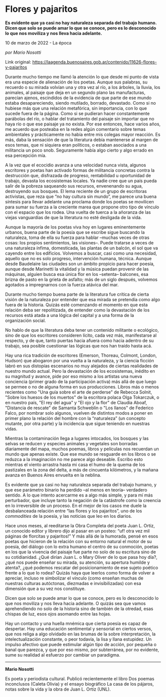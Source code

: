 # Flores y pajaritos

**Es evidente que ya casi no hay naturaleza separada del trabajo humano. Dicen que solo se puede amar lo que se conoce, pero es lo desconocido lo que nos moviliza y nos lleva hacia adelante.**

10 de marzo de 2022 - La época

_por Mario Nosotti_

Link original: https://laagenda.buenosaires.gob.ar/contenido/11626-flores-y-pajaritos



Durante mucho tiempo me llamó la atención lo que desde mi punto de vista era una especie de alienación de los poetas. Aunque sus palabras, su recuerdo o su mirada volvían una y otra vez al río, a los árboles, la lluvia, los animales, al paisaje que deja en un segundo plano las manufacturas, parecían ajenos, escindidos de la evidencia de que parte de ese mundo estaba desapareciendo, siendo mutilado, borrado, devastado. Como si no hubiese más que una relación metafórica, sin importancia, con lo que sucede fuera de la página. Como si se pudieran hacer constantemente parábolas del río, o hablar del tratamiento del paisaje sin importar que no haya río o que ese paisaje ya no exista. Por ese entonces, hace varios años, me acuerdo que posteaba en la redes algún comentario sobre temas ambientales y prácticamente no había entre mis colegas mayor reacción. Es más, daba la sensación de que la literatura debía mantenerse al margen de esos temas, que ni siquiera eran políticos, o estaban asociados a una militancia un poco snob. Seguramente había algo cierto y algo errado en esa percepción mía.




A la vez que el ecocidio avanza a una velocidad nunca vista, algunos escritores y poetas han activado formas de militancia concretas contra la destrucción que, disfrazada de progreso, rentabilidad u oportunidad de trabajo, devasta los ecosistemas locales. Ya nadie cree que un país pueda salir de la pobreza saqueando sus recursos, envenenando su agua, destruyendo sus bosques. El lema reciente de un grupo de escritoras activistas, que reza que “no hay cultura sin mundo”, me parece una buena síntesis para llevar adelante una proclama donde los poetas se movilicen para sumar su fuerza a la creciente marea que propone otro tipo de vínculo con el espacio que los rodea. Una vuelta de tuerca a la añoranza de las viejas vanguardias de que la literatura no esté desligada de la vida.




Aunque la mayoría de los poetas viva hoy en lugares eminentemente urbanos, buena parte de la poesía que se escribe sigue buscando la naturaleza, toma de ella su fuerza para hablar –muchas veces de otras cosas: los propios sentimientos, las visiones–. Puede tratarse a veces de una naturaleza ínfima, domesticada, las plantas de un balcón, el sol que va cayendo entre los edificios. Volvemos a buscar, casi como una necesidad, aquello que no es solo progreso, intervención humana, técnica. Aunque desde Baudelaire las ciudades son un ámbito propicio para hacer poesía, aunque desde Marinetti la vitalidad y la música puedan provenir de las máquinas, alguien busca esa única flor en los –setenta– balcones, esa brizna de pasto en la grieta de asfalto; más de un siglo después, volvemos agotados a impregnarnos con la fuerza atávica del mar.




Durante mucho tiempo buena parte de la literatura fue crítica de cierta visión de la naturaleza por entender que esa mirada se pretendía como algo fuera de la historia. Quizás esté comenzando el momento en que esta relación deba ser repolitizada, de entender como la devastación de los recursos está atada a una lógica del capital y a una forma de la organización social.




No hablo de que la literatura deba tener un contenido militante o ecológico, sino de que los escritores consideren lícito, cada vez más, manifestarse al respecto, y de que, tanto puertas hacia afuera como hacia adentro de su trabajo, sea posible cuestionar las lógicas que nos han traído hasta acá.




Hay una rica tradición de escritores (Emerson, Thoreau, Colmont, London, Hudson) que abogaron por una vuelta a la naturaleza, y la ciencia ficción labró en sus distopías escenarios no muy alejados de ciertas realidades de nuestro mundo actual. Pero la devastación de los ecosistemas, inédito en su magnitud y avance, pide por eso mismo a los artistas una nueva conciencia (primer grado de la participación activa) más allá de que luego se permee o no de alguna forma en sus producciones. Libros más o menos recientes como "Una guía sobre el arte de perderse" de Rebecca Solnit, "Sobre los huesos de los muertos" de la escritora polaca Olga Tokarczuk, o en nuestro país, "El rey del agua" y "El ojo y la flor" de Claudia Aboaf, "Distancia de rescate" de Samanta Schweblin o "Los llanos" de Federico Falco, por nombrar solo algunos, vuelven de distintos modos a poner en primer plano la relación del hombre con la “naturaleza” (un concepto mutante, por otra parte) y la incidencia que sigue teniendo en nuestras vidas.




Mientras la contaminación llega a lugares intocados, los bosques y las selvas se reducen y especies animales y vegetales son borradas diariamente del mapa, muchos poemas, libros y películas nos recuerdan un mundo que apenas existe. Que ese mundo se resguarde en los libros o se reduzca a la imaginación no me parece algo deseable. Escribo esto mientras el viento arrastra hasta mi casa el humo de la quema de los pastizales en la zona del delta, a más de cincuenta kilómetros, y la mañana avanza en Buenos Aires envuelta en la neblina.




Es evidente que ya casi no hay naturaleza separada del trabajo humano, y que ese parámetro binario ha perdido –al menos en teoría– verdadero sentido. A lo que intento acercarme es a algo más simple, y para mí más perturbador, que incluye tanto la negación de la catástrofe como la creencia en lo irreversible de un proceso. En el mejor de los casos me duele la desbalanceada relación entre “las flores y los pajaritos”, uno de los *commodities* de la poesía, y las noticias que leo en los diarios.




Hace unos meses, al reeditarse la Obra Completa del poeta Juan L. Ortiz, un conocido editor y librero dijo al pasar en un posteo: “uf! otra vez mil páginas de florcitas y pajaritos!” Y más allá de la humorada, pensé en esos poetas que hicieron de la relación con su entorno natural el motor de su poesía, del diálogo con lo extra humano el centro de su conmoción, poetas en los que la vivencia del paisaje fue parte no solo de su escritura sino de su cotidianidad. ¿Qué dirían Juan L. o Mary Oliver de lo que pasa hoy día?, ¿qué nos puede enseñar su mirada, su atención, su apertura humilde y atenta?, ¿qué podemos rescatar del posicionamiento de ese sujeto poético frente a lo que lo rodea? Quizás haya que leerlos como forma de volver a apreciar, incluso re simbolizar el vínculo (como enseñan muchas de nuestras culturas autóctonas, diezmadas e invisibilizadas) con esa dimensión que a su vez nos constituye.




Dicen que solo se puede amar lo que se conoce, pero es lo desconocido lo que nos moviliza y nos lleva hacia adelante. O quizás sea que vamos aprehendiendo no solo de la historia sino de también de la otredad, esas chispas de luz, esos ojos asomando entre las hojas.




Hay un contacto y una huella mnémica que cierta poesía es capaz de despertar. Hay una educación sentimental y sensorial en ciertos versos, que nos religa a algo olvidado en las brumas de la sobre interpretación, la intelectualización constante, o peor todavía, la lisa y llana estupidez. Un impulso afectivo que puede estimular algún tipo de acción, por pequeña o banal que parezca, y que por eso mismo, por subterránea, por no evidente, sume su realidad al esfuerzo por cambiar un paradigma.




---




**Mario Nosotti**




Es poeta y periodista cultural. Publicó recientemente el libro Dos poemas inconclusos (Caleta Olivia) y el ensayo biográfico La casa de los pájaros, notas sobre la vida y la obra de Juan L. Ortiz (UNL).



